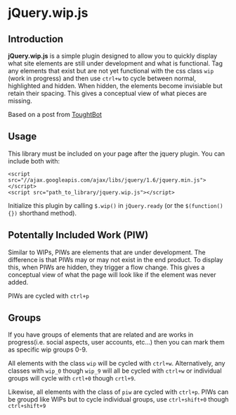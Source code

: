 # jQuery.wip.js

## Introduction

**jQuery.wip.js** is a simple plugin designed to allow you to quickly
display what site elements are still under development and what is
functional. Tag any elements that exist but are not yet functional with
the css class `wip` (work in progress) and then use `ctrl+w` to cycle between normal,
highlighted and hidden. When hidden, the elements become invisiable but
retain their spacing. This gives a conceptual view of what pieces are
missing.

Based on a post from [ToughtBot](http://robots.thoughtbot.com/post/8734502366/wip-it-wip-it-good#disqus_thread)

## Usage

This library must be included on your page after the jquery plugin. You can include both with:

	<script src="//ajax.googleapis.com/ajax/libs/jquery/1.6/jquery.min.js"></script>
	<script src="path_to_library/jquery.wip.js"></script>

Initialize this plugin by calling `$.wip()` in `jQuery.ready` (or the `$(function(){})` shorthand method).

## Potentally Included Work (PIW)

Similar to WIPs, PIWs are elements that are under development. The
difference is that PIWs may or may not exist in the end product. To
display this, when PIWs are hidden, they trigger a flow change. This gives a
conceptual view of what the page will look like if the element was never
added.

PIWs are cycled with `ctrl+p`

## Groups

If you have groups of elements that are related and are works in
progress(i.e. social aspects, user accounts, etc...) then you can mark
them as specific wip groups 0-9. 

All elements with the class `wip` will be cycled with `ctrl+w`.
Alternatively, any classes with `wip_0` though `wip_9` will all be cycled with
`ctrl+w` or individual groups will cycle with `crtl+0` though `crtl+9`.

Likewise, all elements with the class of `piw` are cycled with `ctrl+p`.
PIWs can be groupd like WIPs but to cycle individual groups, use
`ctrl+shift+0` though `ctrl+shift+9`
